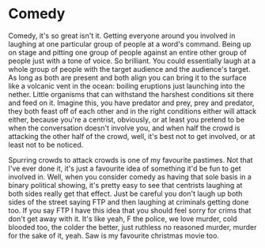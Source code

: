 # Comedy

Comedy, it's so great isn't it. Getting everyone around you involved in laughing at one particular group of people at a word's command. Being up on stage and pitting one group of people against an entire other group of people just with a tone of voice. So brilliant. You could essentially laugh at a whole group of people with the target audience and the audience's target. As long as both are present and both align you can bring it to the surface like a volcanic vent in the ocean: boiling eruptions just launching into the nether. Little organisms that can withstand the harshest conditions sit there and feed on it. Imagine this, you have predator and prey, prey and predator, they both feast off of each other and in the right conditions either will attack either, because you're a centrist, obviously, or at least you pretend to be when the conversation doesn't involve you, and when half the crowd is attacking the other half of the crowd, well, it's best not to get involved, or at least not to be noticed.

Spurring crowds to attack crowds is one of my favourite pastimes. Not that I've ever done it, it's just a favourite idea of something it'd be fun to get involved in. Well, when you consider comedy as having that sole basis in a binary political showing, it's pretty easy to see that centrists laughing at both sides really get that effect. Just be careful you don't laugh up both sides of the street saying FTP and then laughing at criminals getting done too. If you say FTP I have this idea that you should feel sorry for crims that don't get away with it. It's like yeah, F the police, we love murder, cold blooded too, the colder the better, just ruthless no reasoned murder, murder for the sake of it, yeah. Saw is my favourite christmas movie too.